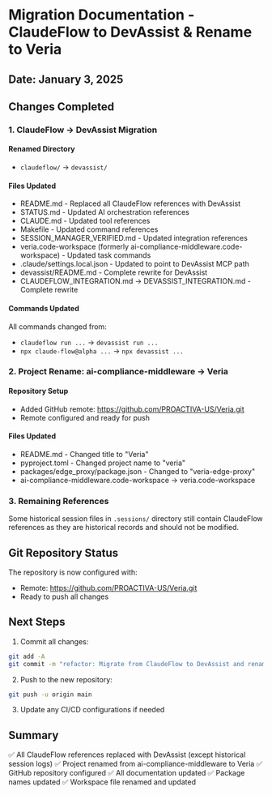 # Migration Documentation - ClaudeFlow to DevAssist & Rename to Veria

## Date: January 3, 2025

## Changes Completed

### 1. ClaudeFlow → DevAssist Migration

#### Renamed Directory
- `claudeflow/` → `devassist/`

#### Files Updated
- README.md - Replaced all ClaudeFlow references with DevAssist
- STATUS.md - Updated AI orchestration references
- CLAUDE.md - Updated tool references
- Makefile - Updated command references
- SESSION_MANAGER_VERIFIED.md - Updated integration references
- veria.code-workspace (formerly ai-compliance-middleware.code-workspace) - Updated task commands
- .claude/settings.local.json - Updated to point to DevAssist MCP path
- devassist/README.md - Complete rewrite for DevAssist
- CLAUDEFLOW_INTEGRATION.md → DEVASSIST_INTEGRATION.md - Complete rewrite

#### Commands Updated
All commands changed from:
- `claudeflow run ...` → `devassist run ...`
- `npx claude-flow@alpha ...` → `npx devassist ...`

### 2. Project Rename: ai-compliance-middleware → Veria

#### Repository Setup
- Added GitHub remote: https://github.com/PROACTIVA-US/Veria.git
- Remote configured and ready for push

#### Files Updated
- README.md - Changed title to "Veria"
- pyproject.toml - Changed project name to "veria"
- packages/edge_proxy/package.json - Changed to "veria-edge-proxy"
- ai-compliance-middleware.code-workspace → veria.code-workspace

### 3. Remaining References
Some historical session files in `.sessions/` directory still contain ClaudeFlow references as they are historical records and should not be modified.

## Git Repository Status

The repository is now configured with:
- Remote: https://github.com/PROACTIVA-US/Veria.git
- Ready to push all changes

## Next Steps

1. Commit all changes:
```bash
git add -A
git commit -m "refactor: Migrate from ClaudeFlow to DevAssist and rename project to Veria"
```

2. Push to the new repository:
```bash
git push -u origin main
```

3. Update any CI/CD configurations if needed

## Summary

✅ All ClaudeFlow references replaced with DevAssist (except historical session logs)
✅ Project renamed from ai-compliance-middleware to Veria
✅ GitHub repository configured
✅ All documentation updated
✅ Package names updated
✅ Workspace file renamed and updated